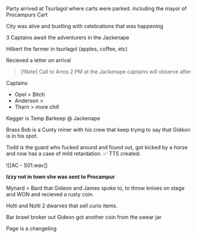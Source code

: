 Party arrived at Tsurlagol where carts were parked. including the mayor of Procampurs Cart

City was alive and bustling with celebrations that was happening 

3 Captains await the adventurers in the Jackenape 

Hilbert the farmer in tsurlagol (apples, coffee, etc)

Recieved a letter on arrival 

> [!Note] Call to Arms
> 2 PM at the Jackenape captains will observe after

Captains 
- Opel > Bitch 
- Anderson > 
- Tharn > more chill

Kegger is Temp Barkeep @ Jackenape

Brass Bob is a Cunty miner with his crew that keep trying to say that Gideon is in his spot. 

<tts>Todd is the guard who fucked around and found out, got kicked by a horse and now has a case of mild retardation. </tts>
✅ TTS created:

![[AC - S01.wav]]


**Izzy not in town she was sent to Procampur**

Mynard > Bard that Gideon and James spoke to, to throw knives on stage and WON and recieved a rusty coin. 

Holti and Nolti 2 dwarves that sell curio items. 

Bar brawl broker out Gideon got another coin from the swear jar

Page is a changeling
